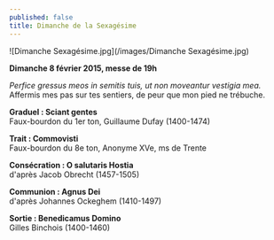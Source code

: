 ```yaml
---
published: false
title: Dimanche de la Sexagésime
---
```


![Dimanche Sexagésime.jpg](/images/Dimanche Sexagésime.jpg)

**Dimanche 8 février 2015, messe de 19h**  

*Perfice gressus meos in semitis tuis, ut non moveantur vestigia mea.*  
Affermis mes pas sur tes sentiers, de peur que mon pied ne trébuche.

**Graduel : Sciant gentes**  
Faux-bourdon du 1er ton, Guillaume Dufay (1400-1474)

**Trait : Commovisti**  
Faux-bourdon du 8e ton, Anonyme XVe, ms de Trente

**Consécration : O salutaris Hostia**  
d'après Jacob Obrecht (1457-1505)

**Communion : Agnus Dei**  
d'après Johannes Ockeghem (1410-1497)

**Sortie : Benedicamus Domino**  
Gilles Binchois (1400-1460)